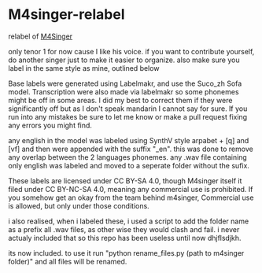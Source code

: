 # M4singer-relabel
relabel of [M4Singer](https://github.com/M4Singer/M4Singer/tree/master)


only tenor 1 for now cause I like his voice. if you want to contribute yourself, do another singer just to make it easier to organize. also make sure you label in the same style as mine, outlined below


Base labels were generated using Labelmakr, and use the Suco_zh Sofa model. Transcription were also made via labelmakr so some phonemes might be off in some areas. I did my best to correct them if they were significantly off but as I don't speak mandarin I cannot say for sure. If you run into any mistakes be sure to let me know or make a pull request fixing any errors you might find.

any english in the model was labeled using SynthV style arpabet + [q] and [vf] and then were appended with the suffix "_en". this was done to remove any overlap between the 2 languages phonemes. any .wav file containing only english was labeled and moved to a seperate folder without the sufix.


 These labels are licensed under CC BY-SA 4.0, though M4singer itself it filed under CC BY-NC-SA 4.0, meaning any commercial use is prohibited. If you somehow get an okay from the team behind m4singer, Commercial use is allowed, but only under those conditions.


i also realised, when i labeled these, i used a script to add the folder name as a prefix all .wav files, as other wise they would clash and fail. i never actualy included that so this repo has been useless until now dhjflsdjkh.

its now included. to use it run "python rename_files.py (path to m4singer folder)" and all files will be renamed.
